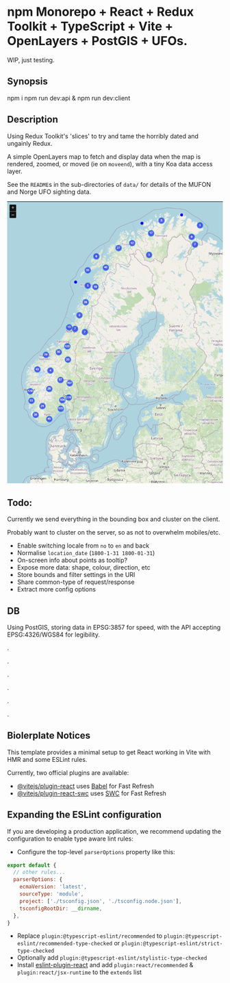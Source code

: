 # npm Monorepo + React + Redux Toolkit + TypeScript + Vite + OpenLayers + PostGIS + UFOs.

WIP, just testing.

## Synopsis

  npm i
  npm run dev:api &
  npm run dev:client

## Description

Using Redux Toolkit's 'slices' to try and tame the horribly dated and ungainly Redux.

A simple OpenLayers map to fetch and display data when the map is rendered, zoomed, or moved (ie on `moveend`), with a tiny Koa data access layer.

See the `README`s in the sub-directories of `data/` for details of the MUFON and Norge UFO sighting data.

![Screenshot](./docs/images/Screenshot%202024-03-14%20155152.png)

## Todo:

Currently we send everything in the bounding box and cluster on the client.

Probably want to cluster on the server, so as not to overwhelm mobiles/etc.

* Enable switching locale from `no` to `en` and back
* Normalise `location_date` (`1800-1-31 1800-01-31`)
* On-screen info about points as tooltip?
* Expose more data: shape, colour, direction, etc
* Store bounds and filter settings in the URI
* Share common-type of request/response
* Extract more config options

## DB

Using PostGIS, storing data in EPSG:3857 for speed, with the API accepting EPSG:4326/WGS84 for legibility.

.

.

.

.

.

.

## Biolerplate Notices

This template provides a minimal setup to get React working in Vite with HMR and some ESLint rules.

Currently, two official plugins are available:

- [@vitejs/plugin-react](https://github.com/vitejs/vite-plugin-react/blob/main/packages/plugin-react/README.md) uses [Babel](https://babeljs.io/) for Fast Refresh
- [@vitejs/plugin-react-swc](https://github.com/vitejs/vite-plugin-react-swc) uses [SWC](https://swc.rs/) for Fast Refresh

## Expanding the ESLint configuration

If you are developing a production application, we recommend updating the configuration to enable type aware lint rules:

- Configure the top-level `parserOptions` property like this:

```js
export default {
  // other rules...
  parserOptions: {
    ecmaVersion: 'latest',
    sourceType: 'module',
    project: ['./tsconfig.json', './tsconfig.node.json'],
    tsconfigRootDir: __dirname,
  },
}
```

- Replace `plugin:@typescript-eslint/recommended` to `plugin:@typescript-eslint/recommended-type-checked` or `plugin:@typescript-eslint/strict-type-checked`
- Optionally add `plugin:@typescript-eslint/stylistic-type-checked`
- Install [eslint-plugin-react](https://github.com/jsx-eslint/eslint-plugin-react) and add `plugin:react/recommended` & `plugin:react/jsx-runtime` to the `extends` list
